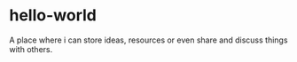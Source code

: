 # hello-world
A place where i can store ideas, resources or even share and discuss things with others.
